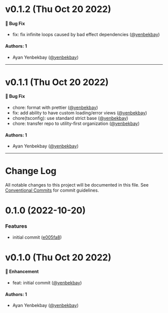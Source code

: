 # v0.1.2 (Thu Oct 20 2022)

#### 🐛 Bug Fix

- fix: fix infinite loops caused by bad effect dependencies ([@yenbekbay](https://github.com/yenbekbay))

#### Authors: 1

- Ayan Yenbekbay ([@yenbekbay](https://github.com/yenbekbay))

---

# v0.1.1 (Thu Oct 20 2022)

#### 🐛 Bug Fix

- chore: format with prettier ([@yenbekbay](https://github.com/yenbekbay))
- fix: add ability to have custom loading/error views ([@yenbekbay](https://github.com/yenbekbay))
- chore(tsconfig): use standard strict base ([@yenbekbay](https://github.com/yenbekbay))
- chore: transfer repo to utility-first organization ([@yenbekbay](https://github.com/yenbekbay))

#### Authors: 1

- Ayan Yenbekbay ([@yenbekbay](https://github.com/yenbekbay))

---

# Change Log

All notable changes to this project will be documented in this file.
See [Conventional Commits](https://conventionalcommits.org) for commit guidelines.

# 0.1.0 (2022-10-20)

### Features

- initial commit ([e005fa8](https://github.com/utility-first/react-visual-novel/commit/e005fa8460c5f1844d83771de6aab4e51460b3da))

# v0.1.0 (Thu Oct 20 2022)

#### 🚀 Enhancement

- feat: initial commit ([@yenbekbay](https://github.com/yenbekbay))

#### Authors: 1

- Ayan Yenbekbay ([@yenbekbay](https://github.com/yenbekbay))
